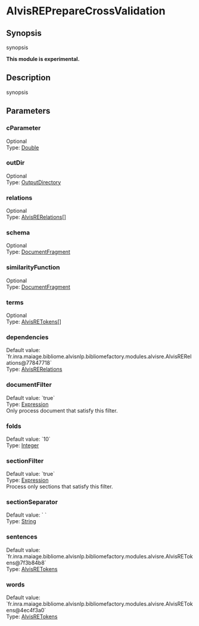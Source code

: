 <h1 class="module">AlvisREPrepareCrossValidation</h1>

## Synopsis

synopsis

**This module is experimental.**

## Description

synopsis

## Parameters

<h3 name="cParameter" class="param">cParameter</h3>

<div class="param-level param-level-optional">Optional
</div>
<div class="param-type">Type: <a href="../converter/java.lang.Double" class="converter">Double</a>
</div>


<h3 name="outDir" class="param">outDir</h3>

<div class="param-level param-level-optional">Optional
</div>
<div class="param-type">Type: <a href="../converter/fr.inra.maiage.bibliome.util.files.OutputDirectory" class="converter">OutputDirectory</a>
</div>


<h3 name="relations" class="param">relations</h3>

<div class="param-level param-level-optional">Optional
</div>
<div class="param-type">Type: <a href="../converter/fr.inra.maiage.bibliome.alvisnlp.bibliomefactory.modules.alvisre.AlvisRERelations[]" class="converter">AlvisRERelations[]</a>
</div>


<h3 name="schema" class="param">schema</h3>

<div class="param-level param-level-optional">Optional
</div>
<div class="param-type">Type: <a href="../converter/org.w3c.dom.DocumentFragment" class="converter">DocumentFragment</a>
</div>


<h3 name="similarityFunction" class="param">similarityFunction</h3>

<div class="param-level param-level-optional">Optional
</div>
<div class="param-type">Type: <a href="../converter/org.w3c.dom.DocumentFragment" class="converter">DocumentFragment</a>
</div>


<h3 name="terms" class="param">terms</h3>

<div class="param-level param-level-optional">Optional
</div>
<div class="param-type">Type: <a href="../converter/fr.inra.maiage.bibliome.alvisnlp.bibliomefactory.modules.alvisre.AlvisRETokens[]" class="converter">AlvisRETokens[]</a>
</div>


<h3 name="dependencies" class="param">dependencies</h3>

<div class="param-level param-level-default-value">Default value: `fr.inra.maiage.bibliome.alvisnlp.bibliomefactory.modules.alvisre.AlvisRERelations@77847718`
</div>
<div class="param-type">Type: <a href="../converter/fr.inra.maiage.bibliome.alvisnlp.bibliomefactory.modules.alvisre.AlvisRERelations" class="converter">AlvisRERelations</a>
</div>


<h3 name="documentFilter" class="param">documentFilter</h3>

<div class="param-level param-level-default-value">Default value: `true`
</div>
<div class="param-type">Type: <a href="../converter/fr.inra.maiage.bibliome.alvisnlp.core.corpus.expressions.Expression" class="converter">Expression</a>
</div>
Only process document that satisfy this filter.

<h3 name="folds" class="param">folds</h3>

<div class="param-level param-level-default-value">Default value: `10`
</div>
<div class="param-type">Type: <a href="../converter/java.lang.Integer" class="converter">Integer</a>
</div>


<h3 name="sectionFilter" class="param">sectionFilter</h3>

<div class="param-level param-level-default-value">Default value: `true`
</div>
<div class="param-type">Type: <a href="../converter/fr.inra.maiage.bibliome.alvisnlp.core.corpus.expressions.Expression" class="converter">Expression</a>
</div>
Process only sections that satisfy this filter.

<h3 name="sectionSeparator" class="param">sectionSeparator</h3>

<div class="param-level param-level-default-value">Default value: `
`
</div>
<div class="param-type">Type: <a href="../converter/java.lang.String" class="converter">String</a>
</div>


<h3 name="sentences" class="param">sentences</h3>

<div class="param-level param-level-default-value">Default value: `fr.inra.maiage.bibliome.alvisnlp.bibliomefactory.modules.alvisre.AlvisRETokens@7f3b84b8`
</div>
<div class="param-type">Type: <a href="../converter/fr.inra.maiage.bibliome.alvisnlp.bibliomefactory.modules.alvisre.AlvisRETokens" class="converter">AlvisRETokens</a>
</div>


<h3 name="words" class="param">words</h3>

<div class="param-level param-level-default-value">Default value: `fr.inra.maiage.bibliome.alvisnlp.bibliomefactory.modules.alvisre.AlvisRETokens@4ec4f3a0`
</div>
<div class="param-type">Type: <a href="../converter/fr.inra.maiage.bibliome.alvisnlp.bibliomefactory.modules.alvisre.AlvisRETokens" class="converter">AlvisRETokens</a>
</div>


